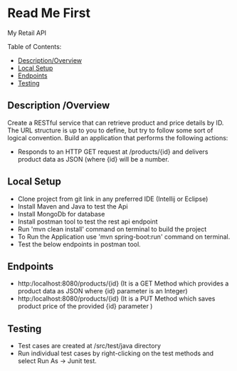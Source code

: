 # Read Me First
My Retail API

Table of Contents:
- [Description/Overview](#description-overview)
- [Local Setup](#local-setup)
- [Endpoints](#endpoints)
- [Testing](#testing)

## Description /Overview
Create a RESTful service that can retrieve product and price details by ID. The URL structure is up to you to define, but try to follow some sort of logical convention.
Build an application that performs the following actions:
- Responds to an HTTP GET request at /products/{id} and delivers product data as JSON (where {id} will be a number. 

## Local Setup

- Clone project from git link in any preferred IDE (Intellij or Eclipse)
- Install Maven and Java to test the Api
- Install MongoDb for database
- Install postman tool to test the rest api endpoint
- Run 'mvn clean install' command on terminal to build the project
- To Run the Application use 'mvn spring-boot:run' command on terminal.
- Test the below endpoints in postman tool.

## Endpoints
- http:/localhost:8080/products/{id} (It is a GET Method which provides a product data as JSON where {id} parameter is an Integer)
- http:/localhost:8080/products/{id} (It is a PUT Method which saves product price of the provided {id} parameter )

## Testing

- Test cases are created at /src/test/java directory
- Run individual test cases by right-clicking on the test methods and select Run As -> Junit test.